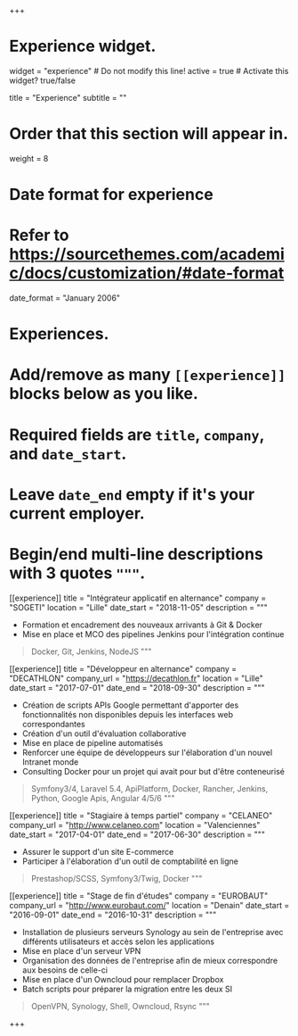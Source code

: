 +++
# Experience widget.
widget = "experience"  # Do not modify this line!
active = true  # Activate this widget? true/false

title = "Experience"
subtitle = ""

# Order that this section will appear in.
weight = 8

# Date format for experience
#   Refer to https://sourcethemes.com/academic/docs/customization/#date-format
date_format = "January 2006"

# Experiences.
#   Add/remove as many `[[experience]]` blocks below as you like.
#   Required fields are `title`, `company`, and `date_start`.
#   Leave `date_end` empty if it's your current employer.
#   Begin/end multi-line descriptions with 3 quotes `"""`.
[[experience]]
  title = "Intégrateur applicatif en alternance"
  company = "SOGETI"
  location = "Lille"
  date_start = "2018-11-05"
  description = """
  * Formation et encadrement des nouveaux arrivants à Git & Docker
  * Mise en place et MCO des pipelines Jenkins pour l'intégration continue

  > Docker, Git, Jenkins, NodeJS
  """

[[experience]]
  title = "Développeur en alternance"
  company = "DECATHLON"
  company_url = "https://decathlon.fr"
  location = "Lille"
  date_start = "2017-07-01"
  date_end = "2018-09-30"
  description = """
  * Création de scripts APIs Google permettant d'apporter des fonctionnalités non
  disponibles depuis les interfaces web correspondantes
  * Création d'un outil d'évaluation collaborative
  * Mise en place de pipeline automatisés
  * Renforcer une équipe de développeurs sur l'élaboration d'un nouvel Intranet
  monde
  * Consulting Docker pour un projet qui avait pour but d'être conteneurisé

  > Symfony3/4, Laravel 5.4, ApiPlatform, Docker, Rancher, Jenkins, Python, Google Apis, Angular 4/5/6
  """

[[experience]]
  title = "Stagiaire à temps partiel"
  company = "CELANEO"
  company_url = "http://www.celaneo.com"
  location = "Valenciennes"
  date_start = "2017-04-01"
  date_end = "2017-06-30"
  description = """
  * Assurer le support d'un site E-commerce
  * Participer à l'élaboration d'un outil de comptabilité en ligne

  > Prestashop/SCSS, Symfony3/Twig, Docker
  """

[[experience]]
  title = "Stage de fin d'études"
  company = "EUROBAUT"
  company_url = "http://www.eurobaut.com/"
  location = "Denain"
  date_start = "2016-09-01"
  date_end = "2016-10-31"
  description = """
  * Installation de plusieurs serveurs Synology au sein de l'entreprise avec différents
  utilisateurs et accès selon les applications
  * Mise en place d'un serveur VPN
  * Organisation des données de l'entreprise afin de mieux correspondre aux besoins
  de celle-ci
  * Mise en place d'un Owncloud pour remplacer Dropbox
  * Batch scripts pour préparer la migration entre les deux SI

  > OpenVPN, Synology, Shell, Owncloud, Rsync
  """

+++
